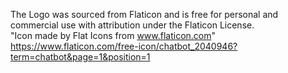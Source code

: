 The Logo was sourced from Flaticon and is free for personal and commercial use with attribution under the Flaticon License.  
"Icon made by Flat Icons from www.flaticon.com"  
https://www.flaticon.com/free-icon/chatbot_2040946?term=chatbot&page=1&position=1  
